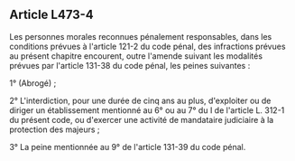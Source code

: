 ## Article L473-4

Les personnes morales reconnues pénalement responsables, dans les conditions prévues à l'article 121-2
du code pénal, des infractions prévues au présent chapitre encourent, outre l'amende suivant les modalités
prévues par l'article 131-38 du code pénal, les peines suivantes :

1° (Abrogé) ;

2° L'interdiction, pour une durée de cinq ans au plus, d'exploiter ou de diriger un établissement mentionné au
6° ou au 7° du I de l'article L. 312-1 du présent code, ou d'exercer une activité de mandataire judiciaire à la
protection des majeurs ;

3° La peine mentionnée au 9° de l'article 131-39 du code pénal.



